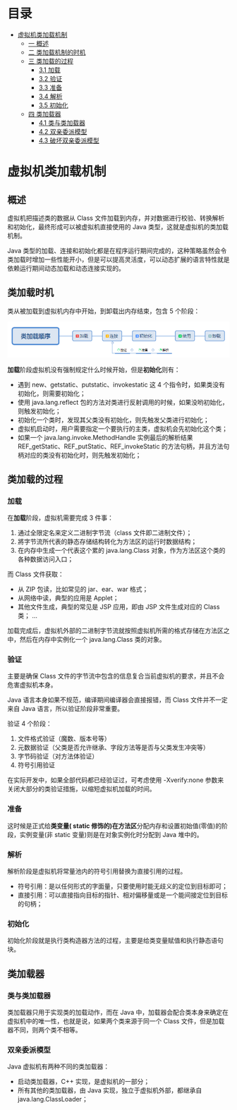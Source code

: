 目录
=
* [虚拟机类加载机制](#虚拟机类加载机制)
    * [一 概述](#概述)
    * [二 类加载机制的时机](#类加载时机)
    * [三 类加载的过程](#类加载的过程)
        * [3.1 加载](#加载)
        * [3.2 验证](#验证)
        * [3.3 准备](#准备)
        * [3.4 解析](#解析)
        * [3.5 初始化](#初始化)
    * [四 类加载器](#类加载器)
        * [4.1 类与类加载器](#类与类加载器)
        * [4.2 双亲委派模型]()
        * [4.3 破坏双亲委派模型]()

# 虚拟机类加载机制

## 概述

虚拟机把描述类的数据从 Class 文件加载到内存，并对数据进行校验、转换解析和初始化，最终形成可以被虚拟机直接使用的 Java 类型，这就是虚拟机的类加载机制。

Java 类型的加载、连接和初始化都是在程序运行期间完成的，这种策略虽然会令类加载时增加一些性能开小，但是可以提高灵活度，可以动态扩展的语言特性就是依赖运行期间动态加载和动态连接实现的。

## 类加载时机

类从被加载到虚拟机内存中开始，到卸载出内存结束，包含 5 个阶段：
<div align="center">  
<img src="https://raw.githubusercontent.com/laofeijunfeng/demo/master/images/jvm/20190530164437.png" width="800px"/>
</div>

**加载**阶段虚拟机没有强制规定什么时候开始，但是**初始化**则有：
* 遇到 new、getstatic、putstatic、invokestatic 这 4 个指令时，如果类没有初始化，则需要初始化；
* 使用 java.lang.reflect 包的方法对类进行反射调用的时候，如果没哟初始化，则触发初始化；
* 初始化一个类时，发现其父类没有初始化，则先触发父类进行初始化；
* 虚拟机启动时，用户需要指定一个要执行的主类，虚拟机会先初始化这个类；
* 如果一个 java.lang.invoke.MethodHandle 实例最后的解析结果 REF_getStatic、REF_putStatic、REF_invokeStatic 的方法句柄，并且方法句柄对应的类没有初始化时，则先触发初始化；

## 类加载的过程

### 加载

在**加载**阶段，虚拟机需要完成 3 件事：
1. 通过全限定名来定义二进制字节流（class 文件即二进制文件）；
2. 將字节流所代表的静态存储结构转化为方法区的运行时数据结构；
3. 在内存中生成一个代表这个累的 java.lang.Class 对象，作为方法区这个类的各种数据访问入口；

而 Class 文件获取：
* 从 ZIP 包读，比如常见的 jar、ear、war 格式；
* 从网络中读，典型的应用是 Applet；
* 其他文件生成，典型的常见是 JSP 应用，即由 JSP 文件生成对应的 Class 类；
...

加载完成后，虚拟机外部的二进制字节流就按照虚拟机所需的格式存储在方法区之中，然后在内存中实例化一个 java.lang.Class 类的对象。

### 验证

主要是确保 Class 文件的字节流中包含的信息复合当前虚拟机的要求，并且不会危害虚拟机本身。

Java 语言本身如果不规范，编译期间编译器会直接报错，而 Class 文件并不一定来自 Java 语言，所以验证阶段非常重要。

验证 4 个阶段：
1. 文件格式验证（魔数、版本号等）
2. 元数据验证（父类是否允许继承、字段方法等是否与父类发生冲突等）
3. 字节码验证（对方法体验证）
4. 符号引用验证

在实际开发中，如果全部代码都已经验证过，可考虑使用 -Xverify:none 参数来关闭大部分的类验证措施，以缩短虚拟机加载的时间。

### 准备

这时候是正式给**类变量( static 修饰的)**在**方法区**分配内存和设置初始值(零值)的阶段，实例变量(非 static 变量)则是在对象实例化时分配到 Java 堆中的。

### 解析

解析阶段是虚拟机将常量池内的符号引用替换为直接引用的过程。
* 符号引用：是以任何形式的字面量，只要使用时能无歧义的定位到目标即可；
* 直接引用：可以直接指向目标的指针、相对偏移量或是一个能间接定位到目标的句柄；

### 初始化

初始化阶段就是执行类构造器方法的过程，主要是给类变量赋值和执行静态语句块。

## 类加载器

### 类与类加载器

类加载器只用于实现类的加载动作，而在 Java 中，加载器会配合类本身来确定在虚拟机中的唯一性，也就是说，如果两个类来源于同一个 Class 文件，但是加载器不同，则两个类不相等。

### 双亲委派模型

Java 虚拟机有两种不同的类加载器：
* 启动类加载器，C++ 实现，是虚拟机的一部分；
* 所有其他的类加载器，由 Java 实现，独立于虚拟机外部，都继承自 java.lang.ClassLoader；

